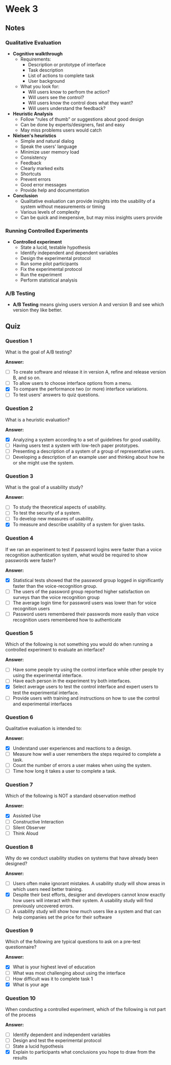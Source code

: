 # Week 3

## Notes

### Qualitative Evaluation

- **Cognitive walkthrough**
	- Requirements:
		- Description or prototype of interface
		- Task description
		- List of actions to complete task
		- User background
	- What you look for:
		- Will users know to perfrom the action?
		- Will users see the control?
		- Will users know the control does what they want?
		- Will users understand the feedback?
- **Heuristic Analysis**
	- Follow "rules of thumb" or suggestions about good design
	- Can be done by experts/designers, fast and easy
	- May miss problems users would catch
- **Nielsen's heuristics**
	- Simple and natural dialog
	- Speak the users' language
	- Minimize user memory load
	- Consistency
	- Feedback
	- Clearly marked exits
	- Shortcuts
	- Prevent errors
	- Good error messages
	- Provide help and documentation
- **Conclusion**
	- Qualitative evaluation can provide insights into the usability of a system without measurements or timing
	- Various levels of complexity
	- Can be quick and inexpensive, but may miss insights users provide


### Running Controlled Experiments

- **Controlled experiment**
	- State a lucid, testable hypothesis
	- Identify independent and dependent variables
	- Design the experimental protocol
	- Run some pilot participants
	- Fix the experimental protocol
	- Run the experiment
	- Perform statistical analysis

### A/B Testing

- **A/B Testing** means giving users version A and version B and see which version they like better.

## Quiz

### Question 1

What is the goal of A/B testing?

**Answer:**

- [ ] To create software and release it in version A, refine and release version B, and so on.
- [ ] To allow users to choose interface options from a menu.
- [x] To compare the performance two (or more) interface variations.
- [ ] To test users' answers to quiz questions.

### Question 2

What is a heuristic evaluation?

**Answer:**

- [x] Analyzing a system according to a set of guidelines for good usability.
- [ ] Having users test a system with low-tech paper prototypes.
- [ ] Presenting a description of a system of a group of representative users.
- [ ] Developing a description of an example user and thinking about how he or she might use the system.

### Question 3

What is the goal of a usability study?

**Answer:**

- [ ] To study the theoretical aspects of usability.
- [ ] To test the security of a system.
- [ ] To develop new measures of usability.
- [x] To measure and describe usability of a system for given tasks.

### Question 4

If we ran an experiment to test if password logins were faster than a voice recognition authentication system, what would be required to show passwords were faster?

**Answer:**

- [x] Statistical tests showed that the password group logged in significantly faster than the voice-recognition group.
- [ ] The users of the password group reported higher satisfaction on surveys than the voice recognition group
- [ ] The average login time for password users was lower than for voice recognition users
- [ ] Password users remembered their passwords more easily than voice recognition users remembered how to authenticate

### Question 5

Which of the following is not something you would do when running a controlled experiment to evaluate an interface?

**Answer:**

- [ ] Have some people try using the control interface while other people try using the experimental interface.
- [ ] Have each person in the experiment try both interfaces.
- [x] Select average users to test the control interface and expert users to test the experimental interface.
- [ ] Provide users with training and instructions on how to use the control and experimental interfaces

### Question 6

Qualitative evaluation is intended to:

**Answer:**

- [x] Understand user experiences and reactions to a design.
- [ ] Measure how well a user remembers the steps required to complete a task.
- [ ] Count the number of errors a user makes when using the system.
- [ ] Time how long it takes a user to complete a task.

### Question 7

Which of the following is NOT a standard observation method

**Answer:**

- [x] Assisted Use
- [ ] Constructive Interaction
- [ ] Silent Observer
- [ ] Think Aloud

### Question 8

Why do we conduct usability studies on systems that have already been designed?

**Answer:**

- [ ] Users often make ignorant mistakes. A usability study will show areas in which users need better training.
- [x] Despite their best efforts, designer and developers cannot know exactly how users will interact with their system. A usability study will find previously uncovered errors.
- [ ] A usability study will show how much users like a system and that can help companies set the price for their software

### Question 9

Which of the following are typical questions to ask on a pre-test questionnaire? 

**Answer:**

- [x] What is your highest level of education
- [ ] What was most challenging about using the interface
- [ ] How difficult was it to complete task 1
- [x] What is your age

### Question 10

When conducting a controlled experiment, which of the following is not part of the process

**Answer:**

- [ ] Identify dependent and independent variables
- [ ] Design and test the experimental protocol
- [ ] State a lucid hypothesis
- [x] Explain to participants what conclusions you hope to draw from the results